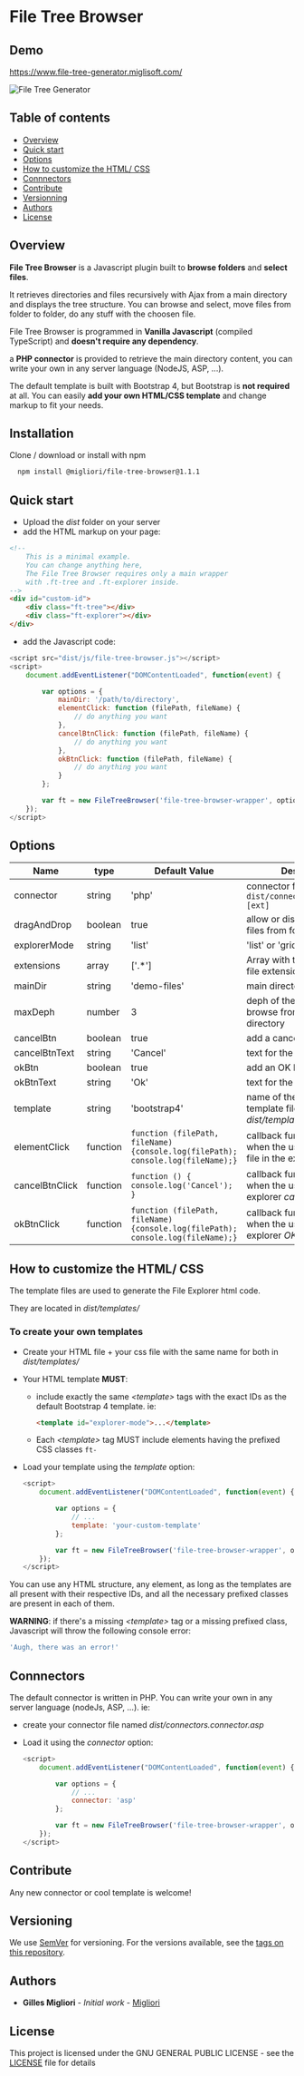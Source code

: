 # File Tree Browser

## Demo

<https://www.file-tree-generator.miglisoft.com/>

![File Tree Generator](file-tree-generator-preview.png)

## Table of contents

* [Overview](#overview)
* [Quick start](#quick-start)
* [Options](#options)
* [How to customize the HTML/ CSS](#how-to-customize-the-html-css)
* [Connnectors](#connnectors)
* [Contribute](#contribute)
* [Versionning](#versionning)
* [Authors](#authors)
* [License](#license)

## Overview

**File Tree Browser** is a Javascript plugin built to **browse folders** and **select files**.

It retrieves directories and files recursively with Ajax from a main directory and displays the tree structure. You can browse and select, move files from folder to folder, do any stuff with the choosen file.

File Tree Browser is programmed in **Vanilla Javascript** (compiled TypeScript) and **doesn't require any dependency**.

a **PHP connector** is provided to retrieve the main directory content, you can write your own in any server language (NodeJS, ASP, ...).

The default template is built with Bootstrap 4, but Bootstrap is **not required** at all. You can easily **add your own HTML/CSS template** and change markup to fit your needs.

## Installation

Clone / download or install with npm

```bash
  npm install @migliori/file-tree-browser@1.1.1
```

## Quick start

* Upload the *dist* folder on your server
* add the HTML markup on your page:

```html
<!--
    This is a minimal example.
    You can change anything here,
    The File Tree Browser requires only a main wrapper
    with .ft-tree and .ft-explorer inside.
-->
<div id="custom-id">
    <div class="ft-tree"></div>
    <div class="ft-explorer"></div>
</div>
```

* add the Javascript code:

```javascript
<script src="dist/js/file-tree-browser.js"></script>
<script>
    document.addEventListener("DOMContentLoaded", function(event) {

        var options = {
            mainDir: '/path/to/directory',
            elementClick: function (filePath, fileName) {
                // do anything you want
            },
            cancelBtnClick: function (filePath, fileName) {
                // do anything you want
            },
            okBtnClick: function (filePath, fileName) {
                // do anything you want
            }
        };

        var ft = new FileTreeBrowser('file-tree-browser-wrapper', options);
    });
</script>
```

## Options

Name | type | Default Value | Description
---- | ---- | ----- | -------
connector | string | 'php' | connector file extension in `dist/connectors/connector.[ext]`
dragAndDrop | boolean | true | allow or disallow to drag files from folder to folder
explorerMode | string | 'list' | 'list' or 'grid'
extensions | array | ['.*'] | Array with the authorized file extensions
mainDir | string | 'demo-files' | main directory id
maxDeph | number | 3 | deph of the folders to browse from the main directory
cancelBtn | boolean | true | add a cancel button or not
cancelBtnText | string | 'Cancel' | text for the *Cancel* button
okBtn | boolean | true | add an OK button or not
okBtnText | string | 'Ok' | text for the *Ok* button
template | string | 'bootstrap4' | name of the HTML/CSS template files in *dist/templates/*
elementClick | function | `function (filePath, fileName) {console.log(filePath);    console.log(fileName);}` | callback function called when the user clicks any file in the explorer
cancelBtnClick | function | `function () { console.log('Cancel'); }` | callback function called when the user clicks the explorer *cancel* button
okBtnClick | function | `function (filePath, fileName) {console.log(filePath);    console.log(fileName);}` | callback function called when the user clicks the explorer *OK* button

## How to customize the HTML/ CSS

The template files are used to generate the File Explorer html code.

They are located in *dist/templates/*

### To create your own templates

* Create your HTML file + your css file with the same name for both in *dist/templates/*
* Your HTML template **MUST**:
  * include exactly the same *&lt;template&gt;* tags with the exact IDs as the default Bootstrap 4 template.
  ie:

    ```html
    <template id="explorer-mode">...</template>
    ```

  * Each *&lt;template&gt;* tag MUST include elements having the prefixed CSS classes `ft-`

* Load your template using the *template* option:

    ```javascript
    <script>
        document.addEventListener("DOMContentLoaded", function(event) {

            var options = {
                // ...
                template: 'your-custom-template'
            };

            var ft = new FileTreeBrowser('file-tree-browser-wrapper', options);
        });
    </script>
    ```

You can use any HTML structure, any element, as long as the templates are all present with their respective IDs, and all the necessary prefixed classes are present in each of them.

**WARNING**: if there's a missing *&lt;template&gt;* tag or a missing prefixed class, Javascript will throw the following console error:

```javascript
'Augh, there was an error!'
```

## Connnectors

The default connector is written in PHP.
You can write your own in any server language (nodeJs, ASP, ...). ie:

* create your connector file named *dist/connectors.connector.asp*
* Load it using the *connector* option:

    ```javascript
    <script>
        document.addEventListener("DOMContentLoaded", function(event) {

            var options = {
                // ...
                connector: 'asp'
            };

            var ft = new FileTreeBrowser('file-tree-browser-wrapper', options);
        });
    </script>
    ```

## Contribute

Any new connector or cool template is welcome!

## Versioning

We use [SemVer](http://semver.org/) for versioning. For the versions available, see the [tags on this repository](https://github.com/migliori/file-tree-browser/tags).

## Authors

* **Gilles Migliori** - _Initial work_ - [Migliori](https://github.com/migliori)

## License

This project is licensed under the GNU GENERAL PUBLIC LICENSE - see the [LICENSE](LICENSE) file for details
